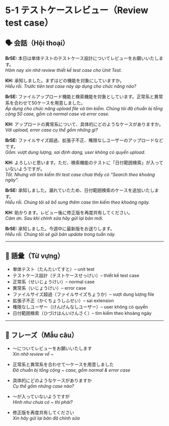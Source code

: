 # 5-1 テストケースレビュー（Review test case）

## 🗣️ 会話（Hội thoại）

**BrSE:** 本日は単体テストのテストケース設計についてレビューをお願いいたします。  
*Hôm nay xin nhờ review thiết kế test case cho Unit Test.*  

**KH:** 承知しました。まずはどの機能を対象にしていますか。  
*Hiểu rồi. Trước tiên test case này áp dụng cho chức năng nào?*  

**BrSE:** ファイルアップロード機能と検索機能を対象としています。正常系と異常系を合わせて50ケースを用意しました。  
*Áp dụng cho chức năng upload file và tìm kiếm. Chúng tôi đã chuẩn bị tổng cộng 50 case, gồm cả normal case và error case.*  

**KH:** アップロードの異常系について、具体的にどのようなケースがありますか。  
*Với upload, error case cụ thể gồm những gì?*  

**BrSE:** ファイルサイズ超過、拡張子不正、権限なしユーザーのアップロードなどです。  
*Gồm: vượt dung lượng, sai định dạng, user không có quyền upload.*  

**KH:** よろしいと思います。ただ、検索機能のテストに「日付範囲検索」が入っていないようですが。  
*Tốt. Nhưng với tìm kiếm thì test case chưa thấy có “Search theo khoảng ngày”.*  

**BrSE:** 承知しました。漏れていたため、日付範囲検索のケースを追加いたします。  
*Hiểu rồi. Chúng tôi sẽ bổ sung thêm case tìm kiếm theo khoảng ngày.*  

**KH:** 助かります。レビュー後に修正版を再度共有してください。  
*Cảm ơn. Sau khi chỉnh sửa hãy gửi lại bản mới.*  

**BrSE:** 承知しました。今週中に最新版をお送りします。  
*Hiểu rồi. Chúng tôi sẽ gửi bản update trong tuần này.*  

---

## 📖 語彙（Từ vựng）

- 単体テスト（たんたいてすと）– unit test  
- テストケース設計（テストケースせっけい）– thiết kế test case  
- 正常系（せいじょうけい）– normal case  
- 異常系（いじょうけい）– error case  
- ファイルサイズ超過（ファイルサイズちょうか）– vượt dung lượng file  
- 拡張子不正（かくちょうしふせい）– sai extension  
- 権限なしユーザー（けんげんなしユーザー）– user không có quyền  
- 日付範囲検索（ひづけはんいけんさく）– tìm kiếm theo khoảng ngày  

---

## 📝 フレーズ（Mẫu câu）

- ～についてレビューをお願いいたします  
  *Xin nhờ review về ~*  

- 正常系と異常系を合わせて～ケースを用意しました  
  *Đã chuẩn bị tổng cộng ~ case, gồm normal & error case*  

- 具体的にどのようなケースがありますか  
  *Cụ thể gồm những case nào?*  

- ～が入っていないようですが  
  *Hình như chưa có ~ thì phải?*  

- 修正版を再度共有してください  
  *Xin hãy gửi lại bản đã chỉnh sửa*  
